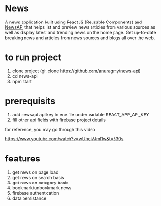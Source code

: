 # News

A news application built using ReactJS (Reusable Components) and [NewsAPI](https://newsapi.org/) that helps list and preview news articles from various sources as well as display latest and trending news on the home page. Get up-to-date breaking news and articles from news sources and blogs all over the web.

# to run project

1. clone project (git clone https://github.com/anuragmy/news-api)
2. cd news-api 
3. npm start

# prerequisits
 
1. add newsapi api key in env file under variable REACT_APP_API_KEY
2. fill other api fields with firebase project details

for reference, you may go through this video

https://www.youtube.com/watch?v=wUhcIVJml1w&t=530s

# features

1. get news on page load
2. get news on search basis
3. get news on category basis
4. bookmark/unbookmark news
5. firebase authentication
6. data persistance
